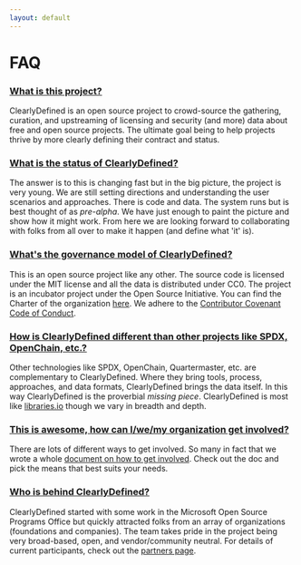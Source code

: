 ```yaml
---
layout: default
---
```


# FAQ

### [What is this project?](#what-is-it)

ClearlyDefined is an open source project to crowd-source the gathering, curation, and
upstreaming of licensing and security (and more) data about free and open source
projects. The ultimate goal being to help projects thrive by more clearly defining
their contract and status.

### [What is the status of ClearlyDefined?](#status)

The answer is to this is changing fast but in the big picture, the project is very young. We are still
setting directions and understanding the user scenarios and approaches. There is code and data.
The system runs but is best thought of as _pre-alpha_. We have just enough to paint the picture
and show how it might work. From here we are looking forward to collaborating with folks from all
over to make it happen (and define what 'it' is).

### [What's the governance model of ClearlyDefined?](#governance-model)

This is an open source project like any other. The source code is licensed
under the MIT license and all the data is distributed under CC0. The project is an incubator
project under the Open Source Initiative. You can find the Charter of the organization
[here](charter). We adhere to the [Contributor Covenant Code of
Conduct](CODE_OF_CONDUCT).

### [How is ClearlyDefined different than other projects like SPDX, OpenChain, etc.?](#how-is-this-different)

Other technologies like SPDX, OpenChain, Quartermaster, etc. are
complementary to ClearlyDefined. Where they bring tools, process, approaches,
and data formats, ClearlyDefined brings the data itself. In this way ClearlyDefined is the
proverbial _missing piece_. ClearlyDefined is most like [libraries.io](https://libraries.io)
though we vary in breadth and depth.

### [This is awesome, how can I/we/my organization get involved?](#get-involved)

There are lots of different ways to get involved. So many in fact that we wrote a whole
[document on how to get involved](get-involved). Check out the doc and pick the means that
best suits your needs.

### [Who is behind ClearlyDefined?](#who)

ClearlyDefined started with some work in the Microsoft Open Source Programs Office but quickly attracted
folks from an array of organizations (foundations and companies). The team takes pride in the project
being very broad-based, open, and vendor/community neutral. For details of current participants, check out the
[partners page](https://clearlydefined.io/about).
